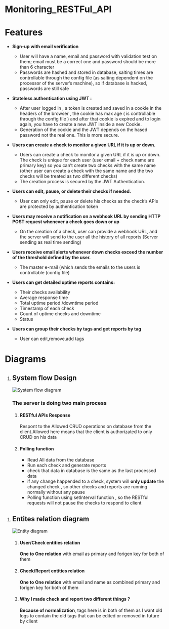 # Monitoring_RESTFul_API


<h1>Features</h1>
<ul>
<li> <strong>Sign-up with email verification </strong>  
    <br>
    <p><ul>
            <li>User will have a name, email and password with validation test on them; email must be a correct one and password should be more than 6 character </li>
            <li>Passwords are hashed and stored in database, salting times are controllable through the config file (as salting dependent on the processor of the server’s machine), so if database is hacked, passwords are still safe </li>
        </ul></p>
</li>

<li> <strong>Stateless authentication using JWT :  </strong>  
    <br>
    <p><ul>
            <li>After user logged in , a token is created and saved in a cookie in the headers of the browser , 
                the cookie has max age ( is controllable through the config file ) and after that cookie is expired and to login again, you have to create a new JWT inside a new Cookie. 
                 </li>
                 <li>Generation of the cookie and the JWT depends on the hased password not the real one. This is more secure.
                     </li>
        </ul></p>
</li>
<li> <strong>Users can create a check to monitor a given URL if it is up or down.</strong>  
    <br>
    <p><ul>
            <li>Users can create a check to monitor a given URL if it is up or down.
                The check is unique for each user (user email + check name are primary key) so you can’t create two checks with the same name (other user can create a check with the same name and the two checks will be treated as two different checks) 
             </li>
                 <li>The creation process is secured by the JWT Authentication. 
                     </li>
        </ul></p>
        
        
        

</li>
<li> <strong>Users can edit, pause, or delete their checks if needed.</strong>  
    <br>
    <p><ul>
                 <li>User can only edit, pause or delete his checks as the check’s APIs are protected by authentication token 
                     </li>
        </ul></p>
</li>
<li> <strong>Users may receive a notification on a webhook URL by sending HTTP POST request whenever a check goes down or up </strong>  
    <br>
    <p><ul>
                 <li>On the creation of a check, user can provide a webhook URL, and the server will send to the user all the history of all reports
                      (Server sending as real time sending) 
                     </li>
        </ul></p>
</li>
<li> <strong>Users receive email alerts whenever down checks exceed the number of the threshold defined by the user.</strong>  
    <br>
    <p><ul>
                 <li>The master e-mail (which sends the emails to the users is controllable (config file)
                     </li>
        </ul></p>
</li>
<li> <strong>Users can get detailed uptime reports contains:</strong>  
    <br>
    <p><ul>
                 <li>Their checks availability</li>
                 <li>Average response time</li>
                 <li>Total uptime period /downtime period</li>
                 <li>Timestamp of each check</li>
                 <li>Count of uptime checks and downtime</li>
                 <li>Status</li>
        </ul></p>
</li>
<li> <strong>Users can group their checks by tags and get reports by tag</strong>  
    <br>
    <p><ul>
                 <li>User can edit,remove,add tags
                     </li>
        </ul></p>
</li>
</ul>


<h1>Diagrams</h1>

<ol>

<li><h2>System flow Design</h2></li>
<img src="https://user-images.githubusercontent.com/42626745/127575821-9828c0fe-a667-4bfd-8990-f7a8d6ee40d6.png" alt="System flow diagram">

<h3>The server is doing two main process </h3>

<ol>
    <li><h4>RESTful APIs Response</h4>
        <p>Respont to the Allowed CRUD operations on database from the client.Allowed here means that the client is authorizated to only CRUD on his data</li>
    <li> <h4>Polling function</h4>
    <ul>
        <li>Read All data from the database</li>
        <li>Run each check and generate reports</li>
        <li>check that data in database is the same as the last processed data</li>
        <li>if any change happended to a check, system will <strong>only update</strong> the changed check , so other checks and reports are running normally without any pause</li>
        <li>Polling function using setInterval function , so the RESTful requests will not pause the checks to respond to client</li>
    </ul></li>
</ol>

</ol>

<ol>
    <li><h2>Entites relation diagram</h2></li>
    <img src=https://user-images.githubusercontent.com/42626745/127579251-260eae1d-2679-4e9b-931d-0746043c4080.png alt="Entity diagram">  
     <ol>
        <li><h4>User/Check entities relation</h4>
            <p><strong>One to One relation</strong> with email as primary and forigen key for both of them</p>
        </li>
        <li><h4>Check/Report entities relation</h4>
            <p><strong>One to One relation</strong> with email and name as combined primary and forigen key for both of them</p>
        </li>
        <li><h4>Why I made check and report two different things ?</h4>
            <p><strong>Because of normalization</strong>, tags here is in both of them as I want old logs to contain the old tags that can be edited or removed in future by client  </p>
        </li>
    </ol>
    </ol>
